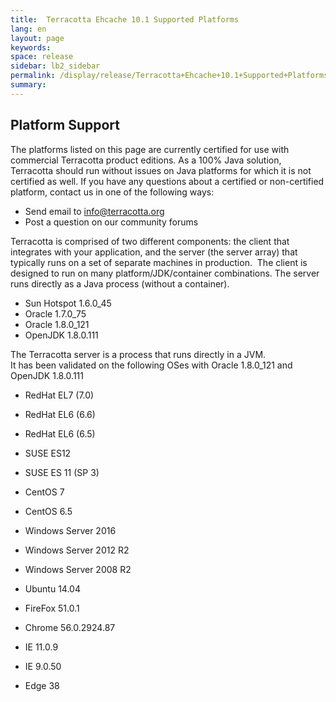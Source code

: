 ```yaml
---
title:  Terracotta Ehcache 10.1 Supported Platforms  
lang: en
layout: page
keywords:
space: release
sidebar: lb2_sidebar
permalink: /display/release/Terracotta+Ehcache+10.1+Supported+Platforms.html
summary:
---
```


Platform Support
----------------

The platforms listed on this page are currently certified for use with commercial Terracotta product editions. As a 100% Java solution, Terracotta should run without issues on Java platforms for which it is not certified as well. If you have any questions about a certified or non-certified platform, contact us in one of the following ways:  
  

*   Send email to [info@terracotta.org](mailto:info@terracotta.org)
*   Post a question on our community forums

Terracotta is comprised of two different components: the client that integrates with your application, and the server (the server array) that typically runs on a set of separate machines in production.  The client is designed to run on many platform/JDK/container combinations. The server runs directly as a Java process (without a container).

*   Sun Hotspot 1.6.0\_45
*   Oracle 1.7.0\_75
*   Oracle 1.8.0\_121
*   OpenJDK 1.8.0.111  
    

The Terracotta server is a process that runs directly in a JVM.  
It has been validated on the following OSes with Oracle 1.8.0\_121 and OpenJDK 1.8.0.111

*   RedHat EL7 (7.0)
*   RedHat EL6 (6.6)
*   RedHat EL6 (6.5)
*   SUSE ES12
*   SUSE ES 11 (SP 3)
*   CentOS 7
*   CentOS 6.5
*   Windows Server 2016
*   Windows Server 2012 R2  
    
*   Windows Server 2008 R2
*   Ubuntu 14.04  
    

*   FireFox 51.0.1
*   Chrome 56.0.2924.87
*   IE 11.0.9
*   IE 9.0.50
*   Edge 38



